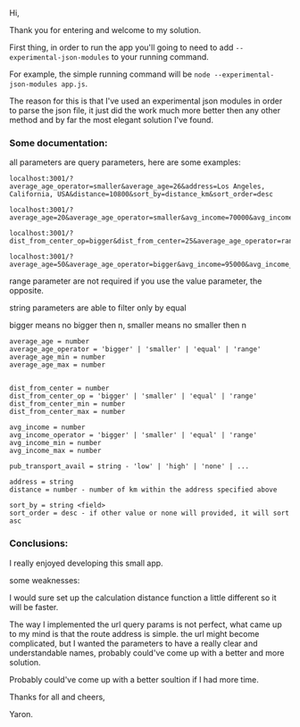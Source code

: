 Hi,

Thank you for entering and welcome to my solution.

First thing, in order to run the app you'll going to need to add `--experimental-json-modules` to your running command.

For example, the simple running command will be `node --experimental-json-modules app.js`.

The reason for this is that I've used an experimental json modules in order to parse the json file, it just did the work much more better then any other method and by far the most elegant solution I've found.

### Some documentation:
all parameters are query parameters, here are some examples:

    localhost:3001/?average_age_operator=smaller&average_age=26&address=Los Angeles, California, USA&distance=10800&sort_by=distance_km&sort_order=desc
    
    localhost:3001/?average_age=20&average_age_operator=smaller&avg_income=70000&avg_income_operator=bigger&dist_from_center_op=range&dist_from_center_min=10&dist_from_center_max=50
    
    localhost:3001/?dist_from_center_op=bigger&dist_from_center=25&average_age_operator=range&average_age_min=26&average_age_max=30&avg_income_operator=range&avg_income_min=30000&avg_income_max=50000&sort_by=average_age&sort_order=desc

    localhost:3001/?average_age=50&average_age_operator=bigger&avg_income=95000&avg_income_operator=bigger&dist_from_center=18&dist_from_center_op=smaller

range parameter are not required if you use the value parameter, the opposite.

string parameters are able to filter only by equal

bigger means no bigger then n, smaller means no smaller then n
    
    average_age = number
    average_age_operator = 'bigger' | 'smaller' | 'equal' | 'range'
    average_age_min = number
    average_age_max = number
    

    dist_from_center = number
    dist_from_center_op = 'bigger' | 'smaller' | 'equal' | 'range'
    dist_from_center_min = number
    dist_from_center_max = number
    
    avg_income = number
    avg_income_operator = 'bigger' | 'smaller' | 'equal' | 'range'
    avg_income_min = number
    avg_income_max = number

    pub_transport_avail = string - 'low' | 'high' | 'none' | ...
    
    address = string
    distance = number - number of km within the address specified above
    
    sort_by = string <field>
    sort_order = desc - if other value or none will provided, it will sort asc
    

### Conclusions:
I really enjoyed developing this small app.

some weaknesses:

I would sure set up the calculation distance function a little different so it will be faster.

The way I implemented the url query params is not perfect, what came up to my mind is that the route address is simple. the url might become complicated, but I wanted the parameters to have a really clear and understandable names, probably could've come up with a better and more solution.

Probably could've come up with a better soultion if I had more time.

Thanks for all and cheers,

Yaron.
